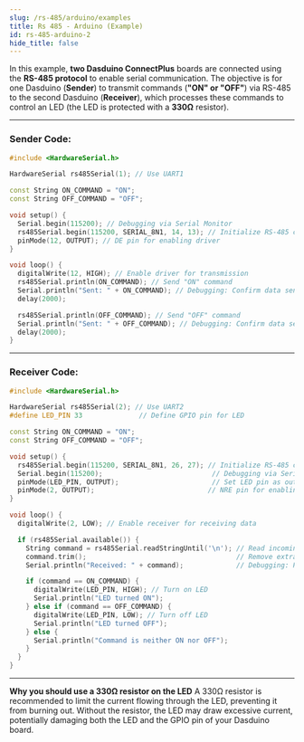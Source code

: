 ```yaml
---
slug: /rs-485/arduino/examples
title: Rs 485 - Arduino (Example)
id: rs-485-arduino-2
hide_title: false
---
```


In this example, **two Dasduino ConnectPlus** boards are connected using the **RS-485 protocol** to enable serial communication. The objective is for one Dasduino (**Sender**) to transmit commands (**"ON" or "OFF"**) via RS-485 to the second Dasduino (**Receiver**), which processes these commands to control an LED (the LED is protected with a **330Ω** resistor).

---

### Sender Code:

```cpp
#include <HardwareSerial.h>

HardwareSerial rs485Serial(1); // Use UART1

const String ON_COMMAND = "ON";
const String OFF_COMMAND = "OFF";

void setup() {
  Serial.begin(115200); // Debugging via Serial Monitor
  rs485Serial.begin(115200, SERIAL_8N1, 14, 13); // Initialize RS-485 communication (RX=14, TX=13)
  pinMode(12, OUTPUT); // DE pin for enabling driver
}

void loop() {
  digitalWrite(12, HIGH); // Enable driver for transmission
  rs485Serial.println(ON_COMMAND); // Send "ON" command
  Serial.println("Sent: " + ON_COMMAND); // Debugging: Confirm data sent
  delay(2000);

  rs485Serial.println(OFF_COMMAND); // Send "OFF" command
  Serial.println("Sent: " + OFF_COMMAND); // Debugging: Confirm data sent
  delay(2000);
}
```

---

### Receiver Code:

```cpp
#include <HardwareSerial.h>

HardwareSerial rs485Serial(2); // Use UART2
#define LED_PIN 33              // Define GPIO pin for LED

const String ON_COMMAND = "ON";
const String OFF_COMMAND = "OFF";

void setup() {
  rs485Serial.begin(115200, SERIAL_8N1, 26, 27); // Initialize RS-485 communication (RX=26, TX=27)
  Serial.begin(115200);                           // Debugging via Serial Monitor
  pinMode(LED_PIN, OUTPUT);                       // Set LED pin as output
  pinMode(2, OUTPUT);                            // NRE pin for enabling receiver
}

void loop() {
  digitalWrite(2, LOW); // Enable receiver for receiving data

  if (rs485Serial.available()) {
    String command = rs485Serial.readStringUntil('\n'); // Read incoming command
    command.trim();                                     // Remove extra whitespace or newline characters
    Serial.println("Received: " + command);             // Debugging: Print trimmed command

    if (command == ON_COMMAND) {
      digitalWrite(LED_PIN, HIGH); // Turn on LED
      Serial.println("LED turned ON");
    } else if (command == OFF_COMMAND) {
      digitalWrite(LED_PIN, LOW); // Turn off LED
      Serial.println("LED turned OFF");
    } else {
      Serial.println("Command is neither ON nor OFF");
    }
  }
}
```
---

<CenteredImage src="/img/rs-485/breadboard.png" alt="Breadboard connection for given example" caption="Breadboard connection for given example"/> 
<CenteredImage src="/img/rs-485/sides.png" alt="Side by side serial monitor outputs" caption="Side by side serial monitor outputs"/> 

<InfoBox> **Why you should use a 330Ω resistor on the LED** A 330Ω resistor is recommended to limit the current flowing through the LED, preventing it from burning out. Without the resistor, the LED may draw excessive current, potentially damaging both the LED and the GPIO pin of your Dasduino board. </InfoBox>